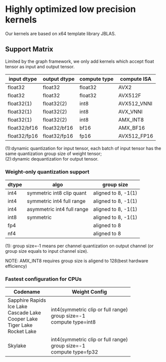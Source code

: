 # Highly optimized low precision kernels
Our kernels are based on x64 template library JBLAS.
## Support Matrix
Limited by the graph framework, we only add kernels which accept float tensor as input and output tensor.

input dtype | output dtype | compute type | compute ISA
--- |---|---|---
float32 | float32 | float32 | AVX2 
float32 | float32 | float32 | AVX512F
float32(1) | float32(2) | int8 | AVX512_VNNI
float32(1) | float32(2) | int8 | AVX_VNNI
float32(1) | float32(2) | int8 | AMX_INT8
float32/bf16 | float32/bf16 | bf16 | AMX_BF16
float32/fp16 | float32/fp16 | fp16 | AVX512_FP16

(1):dynamic quantization for input tensor, each batch of input tensor has the same quantization
group size of weight tensor;  
(2):dynamic dequantization for output tensor.

### Weight-only quantization support
dtype | algo | group size
--- | --- | ---
int4 | symmetric int8 clip quant | aligned to 8, -1(1)
int4 | symmetric int4 full range | aligned to 8, -1(1)
int4 | asymmetric int4 full range | aligned to 8, -1(1)
int8 | symmetric | aligned to 8, -1(1)
fp4 | | aligned to 8
nf4 | | aligned to 8

(1): group size=-1 means per channel quantization on output channel (or group size equals to input channel size).

NOTE: AMX_INT8 requires group size is aligend to 128(best hardware efficiency)

### Fastest configuration for CPUs
Codename | Weight Config
---|---
Sapphire Rapids<br>Ice Lake<br>Cascade Lake<br>Cooper Lake<br>Tiger Lake<br>Rocket Lake | int4(symmetric clip or full range)<br>group size=-1<br>compute type=int8
Skylake |  int4(symmetric clip or full range)<br>group size=-1<br>compute type=fp32
